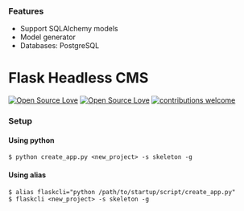 ### Features

- Support SQLAlchemy models
- Model generator
- Databases: PostgreSQL

# Flask Headless CMS

[![Open Source Love](https://badges.frapsoft.com/os/v2/open-source.svg?v=103)](https://github.com/sartim/flask-headless-cms)
[![Open Source Love](https://badges.frapsoft.com/os/mit/mit.svg?v=102)](https://github.com/sartim/flask-headless-cms/blob/master/LICENSE)
[![contributions welcome](https://img.shields.io/badge/contributions-welcome-brightgreen.svg?style=flat)](https://github.com/sartim/flask-headless-cms/issues)

### Setup

#### Using python

    $ python create_app.py <new_project> -s skeleton -g

#### Using alias

    $ alias flaskcli="python /path/to/startup/script/create_app.py"
    $ flaskcli <new_project> -s skeleton -g
